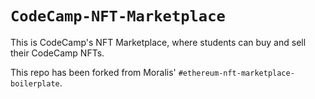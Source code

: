 # `CodeCamp-NFT-Marketplace`

This is CodeCamp's NFT Marketplace, where students can buy and sell their CodeCamp NFTs.

This repo has been forked from Moralis' `#ethereum-nft-marketplace-boilerplate`.